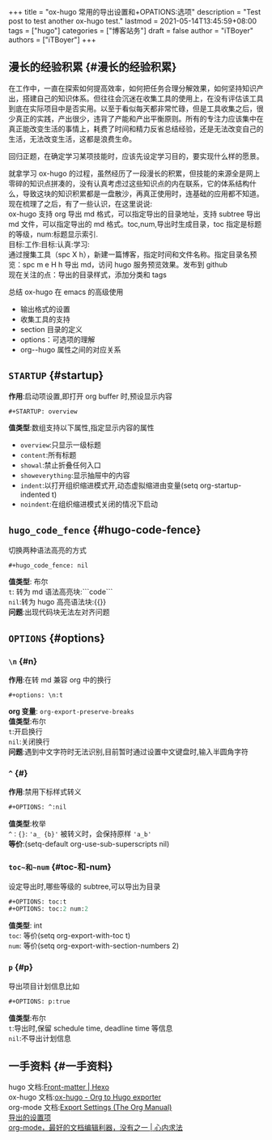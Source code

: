 +++
title = "ox-hugo 常用的导出设置和+OPATIONS:选项"
description = "Test post to test another ox-hugo test."
lastmod = 2021-05-14T13:45:59+08:00
tags = ["hugo"]
categories = ["博客站务"]
draft = false
author = "iTBoyer"
authors = ["iTBoyer"]
+++

## 漫长的经验积累 {#漫长的经验积累}

在工作中，一直在探索如何提高效率，如何把任务合理分解效果，如何坚持知识产出，搭建自己的知识体系。但往往会沉迷在收集工具的使用上，在没有评估该工具到底在实际项目中是否实用。以至于看似每天都非常忙碌，但是工具收集之后，很少真正的实践，产出很少，违背了产能和产出平衡原则。所有的专注力应该集中在真正能改变生活的事情上，耗费了时间和精力反省总结经验，还是无法改变自己的生活，无法改变生活，这都是浪费生命。  

回归正题，在确定学习某项技能时，应该先设定学习目的，要实现什么样的愿景。  

就拿学习 ox-hugo 的过程，虽然经历了一段漫长的积累，但技能的来源全是网上零碎的知识点拼凑的，没有认真考虑过这些知识点的内在联系，它的体系结构什么，导致这块的知识积累都是一盘散沙，再真正使用时，连基础的应用都不知道。现在梳理了之后，有了一些认识，在这里说说:  
ox-hugo 支持 org 导出 md 格式，可以指定导出的目录地址，支持 subtree 导出 md 文件，可以指定导出的 md 格式。toc,num,导出时生成目录，toc 指定是标题的等级，num:标题显示索引.  
目标:工作:目标:认真:学习:  
通过搜集工具（spc X h），新建一篇博客，指定时间和文件名称。指定目录名预览：spc m e H h 导出 md，访问 hugo 服务预览效果。发布到 github  
现在关注的点：导出的目录样式，添加分类和 tags  

总结 ox-hugo 在 emacs 的高级使用  

-   输出格式的设置
-   收集工具的支持
-   section 目录的定义
-   options：可选项的理解
-   org--hugo 属性之间的对应关系


## `STARTUP` {#startup}

**作用**:启动项设置,即打开 org buffer 时,预设显示内容  

```elisp
#+STARTUP: overview
```

**值类型**:数组支持以下属性,指定显示内容的属性  

-   `overview`:只显示一级标题
-   `content`:所有标题
-   `showal`:禁止折叠任何入口
-   `showeverything`:显示抽屉中的内容
-   `indent`:以打开组织缩进模式开,动态虚拟缩进由变量(setq org-startup-indented t)
-   `noindent`:在组织缩进模式关闭的情况下启动


## `hugo_code_fence` {#hugo-code-fence}

切换两种语法高亮的方式  

```elisp
#+hugo_code_fence: nil
```

**值类型**: 布尔  
  `t`: 转为 md 语法高亮块:\`\`\`code\`\`\`  
  `nil`:转为 hugo 高亮语法块:{{}}  
**问题**:出现代码块无法左对齐问题  


## `OPTIONS` {#options}


### `\n` {#n}

**作用**:在转 md 兼容 org 中的换行  

```elisp
#+options: \n:t
```

**org 变量**: `org-export-preserve-breaks`  
**值类型**:布尔  
  `t`:开启换行  
  `nil`:关闭换行  
**问题**:遇到中文字符时无法识别,目前暂时通过设置中文键盘时,输入半圆角字符  


### `^` {#}

**作用**:禁用下标样式转义  

```el
#+OPTIONS: ^:nil
```

**值类型**:枚举  
`^：{}`: `'a_ {b}'` 被转义时，会保持原样 `'a_b'`  
**等价**:(setq-default org-use-sub-superscripts nil)  


### `toc~和~num` {#toc-和-num}

设定导出时,哪些等级的 subtree,可以导出为目录  

```el
#+OPTIONS: toc:t
#+OPTIONS: toc:2 num:2
```

**值类型**: int  
`toc`: 等价(setq org-export-with-toc t)  
`num`: 等价(setq org-export-with-section-numbers 2)  


### `p` {#p}

导出项目计划信息比如  

```el
#+OPTIONS: p:true
```

**值类型**:布尔  
`t`:导出时,保留 schedule time, deadline time 等信息  
`nil`:不导出计划信息  


## 一手资料 {#一手资料}

hugo 文档:[Front-matter | Hexo](https://hexo.io/zh-cn/docs/front-matter.html)  
ox-hugo 文档:[ox-hugo - Org to Hugo exporter](https://ox-hugo.scripter.co/doc/)  
org-mode 文档:[Export Settings (The Org Manual)](https://orgmode.org/manual/Export-Settings.html)  
[导出的设置项](https://blog.csdn.net/railsbug/article/details/107173083)  
[org-mode，最好的文档编辑利器，没有之一 | 心内求法](http://holbrook.github.io/2012/04/12/emacs%5Forgmode%5Feditor.html)
